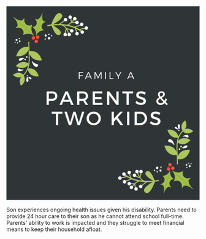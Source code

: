 <div class="family-card">
  <img src="imgs/Family A.png" alt="Alps">
  <div class="w3-container w3-center">
    <p>Son experiences ongoing health issues given his disability. Parents need to provide 24 hour care to their son as he cannot attend school full-time. 
    Parents' ability to work is impacted and they struggle to meet financial means to keep their household afloat.</p>
  </div>
</div>
